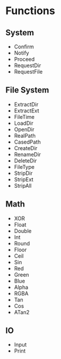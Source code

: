# Functions #

## System ##
- Confirm
- Notify
- Proceed
- RequestDir
- RequestFile

## File System ##
- ExtractDir
- ExtractExt
- FileTime
- LoadDir
- OpenDir
- RealPath
- CasedPath
- CreateDir
- RenameDir
- DeleteDir
- FileType
- StripDir
- StripExt
- StripAll


## Math ##
- XOR
- Float
- Double
- Int
- Round
- Floor
- Ceil
- Sin
- Red
- Green
- Blue
- Alpha
- RGBA
- Tan
- Cos
- ATan2

## IO ##
- Input
- Print
